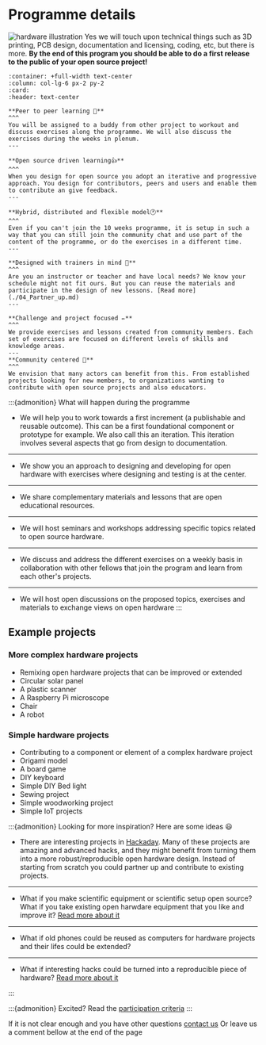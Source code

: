 # Programme details 
![hardware illustration](img/jpg/banner_01.jpg)
Yes we will touch upon technical things such as 3D printing, PCB design, documentation and licensing, coding, etc, but there is more. **By the end of this program you should be able to do a first release to the public of your open source project!**

````{panels}
:container: +full-width text-center
:column: col-lg-6 px-2 py-2
:card:
:header: text-center

**Peer to peer learning 🏁**
^^^
You will be assigned to a buddy from other project to workout and discuss exercises along the programme. We will also discuss the exercises during the weeks in plenum. 
---

**Open source driven learning👍**
^^^
When you design for open source you adopt an iterative and progressive approach. You design for contributors, peers and users and enable them to contribute an give feedback.
---

**Hybrid, distributed and flexible model🕐**
^^^
Even if you can't join the 10 weeks programme, it is setup in such a way that you can still join the community chat and use part of the content of the programme, or do the exercises in a different time.
---

**Designed with trainers in mind 📓**
^^^
Are you an instructor or teacher and have local needs? We know your schedule might not fit ours. But you can reuse the materials and participate in the design of new lessons. [Read more](./04_Partner_up.md)
---

**Challenge and project focused ✏️**
^^^
We provide exercises and lessons created from community members. Each set of exercises are focused on different levels of skills and knowledge areas.
---
**Community centered 🌈**
^^^
We envision that many actors can benefit from this. From established projects looking for new members, to organizations wanting to contribute with open source projects and also educators.
````

:::{admonition} What will happen during the programme

* We will help you to work towards a first increment (a publishable and reusable outcome). This can be a first foundational component or prototype for example. We also call this an iteration. This iteration involves several aspects that go from design to documentation.
---
* We show you an approach to designing and developing for open hardware with exercises where designing and testing is at the center.
--- 
* We share complementary materials and lessons that are open educational resources.
---
* We will host seminars and workshops addressing specific topics related to open source hardware.
---
* We discuss and address the different exercises on a weekly basis in collaboration with other fellows that join the program and learn from each other's projects.
---
* We will host open discussions on the proposed topics, exercises and materials to exchange views on open hardware
:::

## Example projects
### More complex hardware projects
* Remixing open hardware projects that can be improved or extended
* Circular solar panel
* A plastic scanner
* A Raspberry Pi microscope
* Chair 
* A robot

### Simple hardware projects
* Contributing to a component or element of a complex hardware project
* Origami model
* A board game
* DIY keyboard
* Simple DIY Bed light
* Sewing project
* Simple woodworking project
* Simple IoT projects

:::{admonition} Looking for more inspiration? 
Here are some ideas 😃

- There are interesting projects in [Hackaday](https://hackaday.com/).
Many of these projects are amazing and advanced hacks, and they might benefit from turning them into a more robust/reproducible open hardware design. Instead of starting from scratch you could partner up and contribute to existing projects.

---
- What if you make scientific equipment or scientific setup open source?
What if you take existing open harwdare equipment that you like and improve it?
[Read more about it](https://www.appropedia.org/Open-source_Lab)

---
- What if old phones could be reused as computers for hardware projects and their lifes could be extended?
---
- What if interesting hacks could be turned into a reproducible piece of hardware?
[Read more about it](https://hackaday.com/2017/11/18/ds212-oscilloscope-review-open-source-and-great-for-hacking/)


:::

:::{admonition} Excited?
Read the [participation criteria](03_Participation.md)
:::

If it is not clear enough and you have other questions [contact us](./05_Organizers.md)
Or leave us a comment bellow at the end of the page
